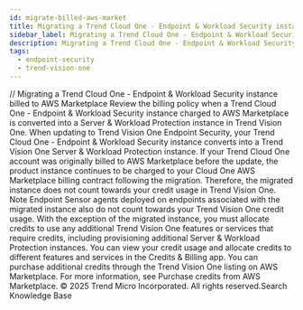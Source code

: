 ```yaml
---
id: migrate-billed-aws-market
title: Migrating a Trend Cloud One - Endpoint & Workload Security instance billed to AWS Marketplace
sidebar_label: Migrating a Trend Cloud One - Endpoint & Workload Security instance billed to AWS Marketplace
description: Migrating a Trend Cloud One - Endpoint & Workload Security instance billed to AWS Marketplace
tags:
  - endpoint-security
  - trend-vision-one
---
```


/*<![CDATA[*/ $('#title').html($('meta[name=map-description]').attr('content')); /*]]>*/ Migrating a Trend Cloud One - Endpoint & Workload Security instance billed to AWS Marketplace Review the billing policy when a Trend Cloud One - Endpoint & Workload Security instance charged to AWS Marketplace is converted into a Server & Workload Protection instance in Trend Vision One. When updating to Trend Vision One Endpoint Security, your Trend Cloud One - Endpoint & Workload Security instance converts into a Trend Vision One Server & Workload Protection instance. If your Trend Cloud One account was originally billed to AWS Marketplace before the update, the product instance continues to be charged to your Cloud One AWS Marketplace billing contract following the migration. Therefore, the migrated instance does not count towards your credit usage in Trend Vision One. Note Endpoint Sensor agents deployed on endpoints associated with the migrated instance also do not count towards your Trend Vision One credit usage. With the exception of the migrated instance, you must allocate credits to use any additional Trend Vision One features or services that require credits, including provisioning additional Server & Workload Protection instances. You can view your credit usage and allocate credits to different features and services in the Credits & Billing app. You can purchase additional credits through the Trend Vision One listing on AWS Marketplace. For more information, see Purchase credits from AWS Marketplace. © 2025 Trend Micro Incorporated. All rights reserved.Search Knowledge Base